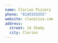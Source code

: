 ```yaml
---
name: Clarion Pizzery
phone: "8145555555"
website: clarpizza.com
address:
  street: 14 Shady
  city: Clarion
---
```


